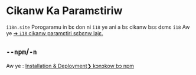 # Cikanw Ka Paramɛtiriw

`i18n.site` Porogaramu in bɛ don ni `i18` ye ani a bɛ cikanw bɛɛ dɛmɛ `i18` Aw ye [➔ `i18` cikanw paramɛtiri sɛbɛnw lajɛ.](/i18/cli)

## `--npm`/`-n`

Aw ye : [Installation & Deployment❯ kɔnɔkow bɔ npm](/i18n.site/use#npm)